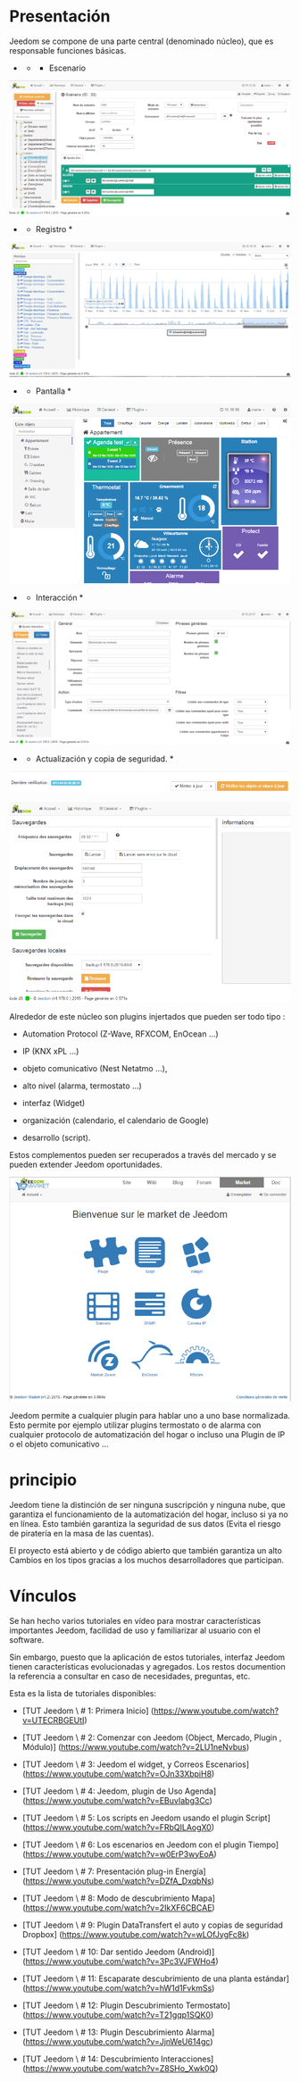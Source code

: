 Presentación
===

Jeedom se compone de una parte central (denominado núcleo), que es responsable
funciones básicas.

-   * * Escenario

![Page Scénario](../images/doc-presentation-scenario.png)

-   * Registro *

![Page Historique](../images/doc-presentation-historique.png)

-   * Pantalla *

![Page Dashboard](../images/doc-presentation-affichage.png)

-   * Interacción *

![Page Interaction](../images/doc-presentation-interaction.png)

-   * Actualización y copia de seguridad. *

![Page Mise à jour](../images/doc-presentation-maj.png)

![Page Sauvegarde](../images/doc-presentation-sauvegarde.png)

Alrededor de este núcleo son plugins injertados que pueden ser
todo tipo :

-   Automation Protocol (Z-Wave, RFXCOM, EnOcean ...)

-   IP (KNX xPL ...)

-   objeto comunicativo (Nest Netatmo ...),

-   alto nivel (alarma, termostato ...)

-   interfaz (Widget)

-   organización (calendario, el calendario de Google)

-   desarrollo (script).

Estos complementos pueden ser recuperados a través del mercado y se pueden extender
Jeedom oportunidades.

![Page Market](../images/doc-presentation-market.png)

Jeedom permite a cualquier plugin para hablar uno a uno
base normalizada. Esto permite por ejemplo utilizar plugins
termostato o de alarma con cualquier protocolo de automatización del hogar o incluso una
Plugin de IP o el objeto comunicativo ...

principio
===

Jeedom tiene la distinción de ser ninguna suscripción y ninguna nube, que
garantiza el funcionamiento de la automatización del hogar, incluso si
ya no en línea. Esto también garantiza la seguridad de sus datos
(Evita el riesgo de piratería en la masa de las cuentas).

El proyecto está abierto y de código abierto que también garantiza un alto
Cambios en los tipos gracias a los muchos desarrolladores que participan.

Vínculos
===

Se han hecho varios tutoriales en vídeo para mostrar
características importantes Jeedom, facilidad de uso y
familiarizar al usuario con el software.

Sin embargo, puesto que la aplicación de estos tutoriales, interfaz Jeedom
tienen características evolucionadas y agregados. Los restos documention
la referencia a consultar en caso de necesidades, preguntas, etc.

Esta es la lista de tutoriales disponibles:

-   [TUT Jeedom \ # 1: Primera
    Inicio] (https://www.youtube.com/watch?v=UTECRBGEUtI)

-   [TUT Jeedom \ # 2: Comenzar con Jeedom (Object, Mercado, Plugin
    , Módulo)] (https://www.youtube.com/watch?v=2LU1neNvbus)

-   [TUT Jeedom \ # 3: Jeedom el widget, y Correos
    Escenarios] (https://www.youtube.com/watch?v=OJn33XbpiH8)

-   [TUT Jeedom \ # 4: Jeedom, plugin de Uso
    Agenda] (https://www.youtube.com/watch?v=EBuvIabg3Cc)

-   [TUT Jeedom \ # 5: Los scripts en Jeedom usando el plugin
    Script] (https://www.youtube.com/watch?v=FRbQILAogX0)

-   [TUT Jeedom \ # 6: Los escenarios en Jeedom con el plugin
    Tiempo] (https://www.youtube.com/watch?v=w0ErP3wyEoA)

-   [TUT Jeedom \ # 7: Presentación plug-in
    Energía] (https://www.youtube.com/watch?v=DZfA_DxqbNs)

-   [TUT Jeedom \ # 8: Modo de descubrimiento
    Mapa] (https://www.youtube.com/watch?v=2IkXF6CBCAE)

-   [TUT Jeedom \ # 9: Plugin DataTransfert el auto y copias de seguridad
    Dropbox] (https://www.youtube.com/watch?v=wLOfJygFc8k)

-   [TUT Jeedom \ # 10: Dar sentido
    Jeedom (Android)] (https://www.youtube.com/watch?v=3Pc3VJFWHo4)

-   [TUT Jeedom \ # 11: Escaparate descubrimiento de una planta
    estándar] (https://www.youtube.com/watch?v=hW1d1FvkmSs)

-   [TUT Jeedom \ # 12: Plugin Descubrimiento
    Termostato] (https://www.youtube.com/watch?v=T21gqp1SQK0)

-   [TUT Jeedom \ # 13: Plugin Descubrimiento
    Alarma] (https://www.youtube.com/watch?v=JjnWeU614gc)

-   [TUT Jeedom \ # 14: Descubrimiento
    Interacciones] (https://www.youtube.com/watch?v=Z8SHo_Xwk0Q)